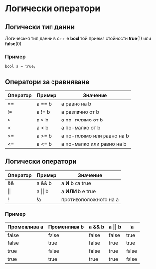 # Логически оператори

## Логически тип данни

Логическия тип данни в c++ е <b>bool</b> той приема стойности <b>true</b>(1) или <b>false</b>(0)

### Пример

```
bool a = true;
```

## Оператори за сравняване

|Оператор | Пример | Значение |
| -- | -- | -- |
| == | a == b | a равно на b |
| != | a != b | a различно от b |
| > | a > b  | a по-голямо от b |
| < | a < b  | a по-малко от b |
| >= | a >= b | a по-голямо или равно на b |
| <= | a <= b | a по-малко или равно на b

## Логически оператори

|Оператор | Пример | Значение |
| -- | -- | -- |
&& | a && b | a <b>И</b> b са true |
\|\| | a \|\| b | a <b>ИЛИ</b> b е true |
! | !a  | противоположното на a |

### Пример

|Променлива а | Променлива b | a && b | a \|\| b | !a |
| -- | -- | -- | -- | -- |
false | false | false | false | true
false | true  | false | true  | true 
true  | false | false | true  | false
true  | true  | true  | true  | false 

